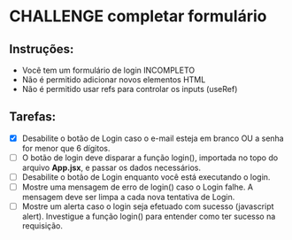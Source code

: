 # CHALLENGE completar formulário

## Instruções:
* Você tem um formulário de login INCOMPLETO
* Não é permitido adicionar novos elementos HTML
* Não é permitido usar refs para controlar os inputs (useRef)


## Tarefas:
- [x] Desabilite o botão de Login caso o e-mail esteja em branco OU a senha for menor que 6 dígitos.
- [ ] O botão de login deve disparar a função login(), importada no topo do arquivo __App.jsx__, e passar os dados necessários.
- [ ] Desabilite o botão de Login enquanto você está executando o login.
- [ ] Mostre uma mensagem de erro de login() caso o Login falhe. A mensagem deve ser limpa a cada nova tentativa de Login.
- [ ] Mostre um alerta caso o login seja efetuado com sucesso (javascript alert). Investigue a função login() para entender como ter sucesso na requisição.
